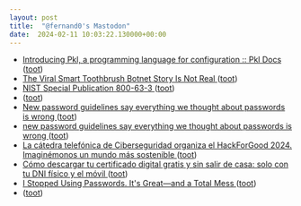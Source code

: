 ```yaml
---
layout: post
title:  "@fernand0's Mastodon"
date:  2024-02-11 10:03:22.130000+00:00
---
```

*  [Introducing Pkl, a programming language for configuration :: Pkl Docs ](https://pkl-lang.org/blog/introducing-pkl.htm) ([toot](https://mastodon.social/@fernand0/111912275288296776))
*  [The Viral Smart Toothbrush Botnet Story Is Not Real ](https://www.404media.co/the-viral-toothbrush-ddos-botnet-story-almost-certainly-isnt-real) ([toot](https://mastodon.social/@fernand0/111912225198151518))
*  [NIST Special Publication 800-63-3 ](https://pages.nist.gov/800-63-3/sp800-63-3.htm) ([toot](https://mastodon.social/@fernand0/111912156712921282))
*  [ ](https://lile.cl/@carloshr) ([toot](https://mastodon.social/@fernand0/111911596698862604))
*  [New password guidelines say everything we thought about passwords is wrong  ](https://venturebeat.com/security/new-password-guidelines-say-everything-we-thought-about-passwords-is-wrong/) ([toot](https://mastodon.social/@fernand0/111910578422879112))
*  [new password guidelines say everything we thought about passwords is wrong   ](https://venturebeat.com/security/new-password-guidelines-say-everything-we-thought-about-passwords-is-wrong/) ([toot](https://mastodon.social/@fernand0/111910548792586430))
*  [La cátedra telefónica de Ciberseguridad organiza el HackForGood 2024. Imaginémonos un mundo más sostenible ](https://www.unizar.es/actualidad/vernoticia_ng.php?id=81091) ([toot](https://mastodon.social/@fernand0/111908717081753310))
*  [Cómo descargar tu certificado digital gratis y sin salir de casa: solo con tu DNI físico y el móvil ](https://www.genbeta.com/paso-a-paso/como-descargar-tu-certificado-digital-gratis-salir-casa-solo-tu-dni-fisico-movi) ([toot](https://mastodon.social/@fernand0/111908565188205054))
*  [I Stopped Using Passwords. It's Great—and a Total Mess ](https://www.wired.com/story/stopped-using-passwords-passkeys) ([toot](https://mastodon.social/@fernand0/111908448474996432))
*  [ ](https://oye.social/@victorgabriel) ([toot](https://mastodon.social/@fernand0/111908431006008718))
